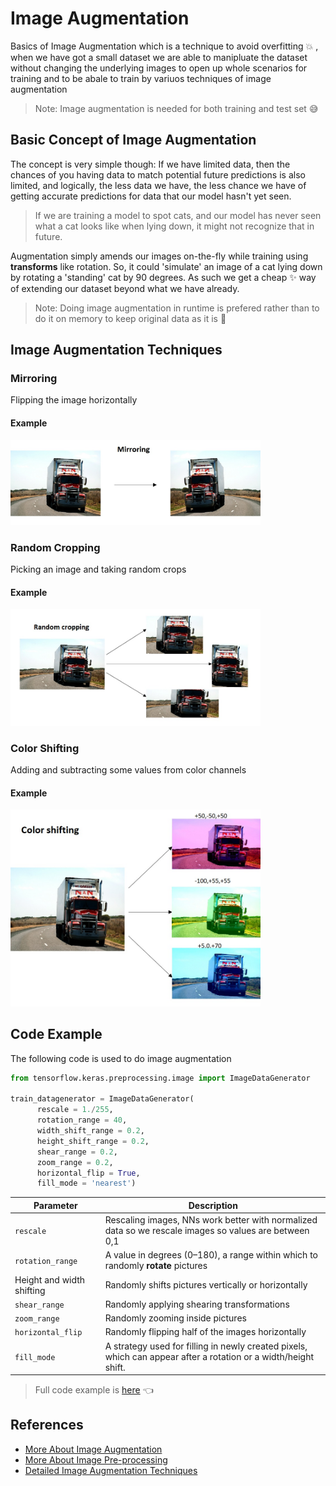 # Image Augmentation
Basics of Image Augmentation which is a technique to avoid overfitting :boom: , when we have got a small dataset we are able to manipluate the dataset without changing the underlying images to open up whole scenarios for training and to be abale to train by variuos techniques of image augmentation 

> Note: Image augmentation is needed for both training and test set :sweat_smile:

## Basic Concept of Image Augmentation

The concept is very simple though: If we have limited data, then the chances of you having data to match potential future predictions is also limited, and logically, the less data we have, the less chance we have of getting accurate predictions for data that our model hasn't yet seen.

> If we are training a model to spot cats, and our model has never seen what a cat looks like when lying down, it might not recognize that in future.

Augmentation simply amends our images on-the-fly while training using **transforms** like rotation. So, it could 'simulate' an image of a cat lying down by rotating a 'standing' cat by 90 degrees. As such we get a cheap :sparkles: way of extending our dataset beyond what we have already.

> Note: Doing image augmentation in runtime is prefered rather than to do it on memory to keep original data as it is :thinking:


## Image Augmentation Techniques
### Mirroring 
Flipping the image horizontally

#### Example
<img src="../res/Mirroring.jpg" width="400"  />


### Random Cropping 
Picking an image and taking random crops

#### Example
<img src="../res/Cropping.jpg" width="400"  />

### Color Shifting 
Adding and subtracting some values from color channels

#### Example
<img src="../res/ColorShifting.jpg" width="400"  />


## Code Example

The following code is used to do image augmentation

```python
from tensorflow.keras.preprocessing.image import ImageDataGenerator

train_datagenerator = ImageDataGenerator(
      rescale = 1./255,
      rotation_range = 40,
      width_shift_range = 0.2,
      height_shift_range = 0.2,
      shear_range = 0.2,
      zoom_range = 0.2,
      horizontal_flip = True,
      fill_mode = 'nearest')
```

| Parameter       | Description   |
| --------------- |---------------|
| `rescale` | Rescaling images, NNs work better with normalized data so we rescale images so values are between 0,1 |
| `rotation_range` | A value in degrees (0–180), a range within which to randomly **rotate** pictures    |
| Height and width shifting |  Randomly shifts pictures vertically or horizontally |
| `shear_range` | Randomly applying shearing transformations |
| `zoom_range` | Randomly zooming inside pictures |
| `horizontal_flip` | Randomly flipping half of the images horizontally |
|  `fill_mode` | A strategy used for filling in newly created pixels, which can appear after a rotation or a width/height shift. |


> Full code example is [here](./0-ImageAugmentation.ipynb) 👈

## References
* [More About Image Augmentation](https://github.com/keras-team/keras-preprocessing)
* [More About Image Pre-processing](https://keras.io/preprocessing/image/)
* [Detailed Image Augmentation Techniques](http://datahacker.rs/020-cnn-data-augmentations/)